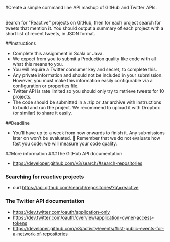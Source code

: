 #Create a simple command line API mashup of GitHub and Twitter APIs. 

<br>
Search for "Reactive" projects on GitHub, then for each project search for tweets that mention it. 
You should output a summary of each project with a short list of recent tweets, in JSON format.


##Instructions
- Complete this assignment in Scala or Java.
- We expect from you to submit a Production quality like code with all what this means to you.
- You will require a Twitter consumer key and secret, to complete this.
- Any private information and should not be included in your submission. However, you must make this information easily configurable via a configuration or properties file.
- Twitter API is rate limited so you should only try to retrieve tweets for 10 projects.
- The code should be submitted in a .zip or .tar archive with instructions to build and run the project. We recommend to upload it with Dropbox (or similar) to share it easily.

##Deadline
- You’ll have up to a week from now onwards to finish it. Any submissions later on won’t be evaluated.
 Remember that we do not evaluate how fast you code: we will measure your code quality.

##More information
###The GitHub API documentation
- https://developer.github.com/v3/search/#search-repositories

### Searching for reactive projects
- curl https://api.github.com/search/repositories\?q\=reactive

### The Twitter API documentation
- https://dev.twitter.com/oauth/application-only
- https://dev.twitter.com/oauth/overview/application-owner-access-tokens
- https://developer.github.com/v3/activity/events/#list-public-events-for-a-network-of-repositories
